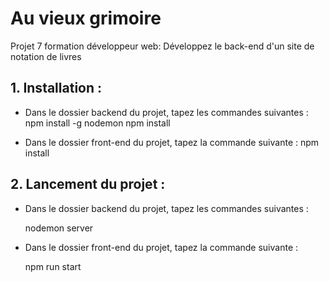 # Au vieux grimoire
Projet 7 formation développeur web: Développez le back-end d'un site de notation de livres

## 1. Installation :
- Dans le dossier backend du projet, tapez les commandes suivantes :
    npm install -g nodemon
    npm install

- Dans le dossier front-end du projet, tapez la commande suivante :
    npm install

## 2. Lancement du projet :
- Dans le dossier backend du projet, tapez les commandes suivantes :

    nodemon server 

- Dans le dossier front-end du projet, tapez la commande suivante :

    npm run start


